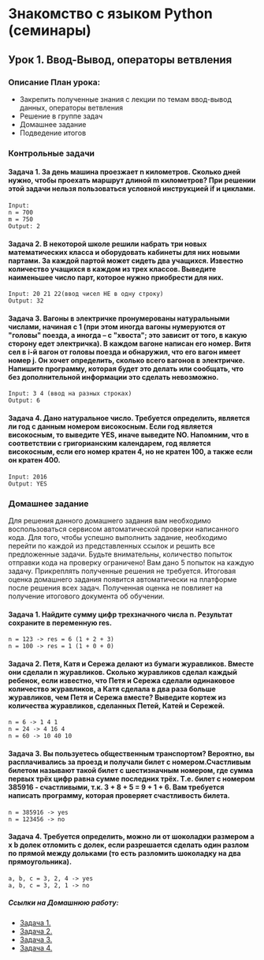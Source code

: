 # Знакомство с языком Python (семинары)

## Урок 1. Ввод-Вывод, операторы ветвления

### Описание План урока:

- Закрепить полученные знания с лекции по темам ввод-вывод данных, операторы ветвления
- Решение в группе задач
- Домашнее задание
- Подведение итогов

### Контрольные задачи

#### Задача 1. За день машина проезжает n километров. Сколько дней нужно, чтобы проехать маршрут длиной m километров? При решении этой задачи нельзя пользоваться условной инструкцией if и циклами.

```
Input:
n = 700
m = 750
Output: 2
```

#### Задача 2. В некоторой школе решили набрать три новых математических класса и оборудовать кабинеты для них новыми партами. За каждой партой может сидеть два учащихся. Известно количество учащихся в каждом из трех классов. Выведите наименьшее число парт, которое нужно приобрести для них.

```
Input: 20 21 22(ввод чисел НЕ в одну строку)
Output: 32
```

#### Задача 3. Вагоны в электричке пронумерованы натуральными числами, начиная с 1 (при этом иногда вагоны нумеруются от "головы" поезда, а иногда – с "хвоста"; это зависит от того, в какую сторону едет электричка). В каждом вагоне написан его номер. Витя сел в i-й вагон от головы поезда и обнаружил, что его вагон имеет номер j. Он хочет определить, сколько всего вагонов в электричке. Напишите программу, которая будет это делать или сообщать, что без дополнительной информации это сделать невозможно.

```
Input: 3 4 (ввод на разных строках)
Output: 6
```

#### Задача 4. Дано натуральное число. Требуется определить, является ли год с данным номером високосным. Если год является високосным, то выведите YES, иначе выведите NO. Напомним, что в соответствии с григорианским календарем, год является високосным, если его номер кратен 4, но не кратен 100, а также если он кратен 400.

```
Input: 2016
Output: YES
```

### Домашнее задание

Для решения данного домашнего задания вам необходимо воспользоваться сервисом автоматической проверки написанного кода.
Для того, чтобы успешно выполнить задание, необходимо перейти по каждой из представленных ссылок и решить все предложенные задачи. 
Будьте внимательны, количество попыток отправки кода на проверку ограничено! Вам дано 5 попыток на каждую задачу.
Прикреплять полученные решения не требуется. Итоговая оценка домашнего задания появится автоматически на платформе после решения всех задач. Полученная оценка не повлияет на получение итогового документа об обучении.

#### Задача 1. Найдите сумму цифр трехзначного числа n. Результат сохраните в переменную res.
```
n = 123 -> res = 6 (1 + 2 + 3)
n = 100 -> res = 1 (1 + 0 + 0)

```


#### Задача 2. Петя, Катя и Сережа делают из бумаги журавликов. Вместе они сделали n журавликов. Сколько журавликов сделал каждый ребенок, если известно, что Петя и Сережа сделали одинаковое количество журавликов, а Катя сделала в два раза больше журавликов, чем Петя и Сережа вместе? Выведите кортеж из количества журавликов, сделанных Петей, Катей и Сережей.
```
n = 6 -> 1 4 1  
n = 24 -> 4 16 4    
n = 60 -> 10 40 10 

```


#### Задача 3. Вы пользуетесь общественным транспортом? Вероятно, вы расплачивались за проезд и получали билет с номером.Счастливым билетом называют такой билет с шестизначным номером, где сумма первых трёх цифр равна сумме последних трёх. Т.е. билет с номером 385916 - счастливыми, т.к. 3 + 8 + 5 = 9 + 1 + 6. Вам требуется написать программу, которая проверяет счастливость билета.
```
n = 385916 -> yes
n = 123456 -> no

```

#### Задача 4. Требуется определить, можно ли от шоколадки размером a x b долек отломить c долек, если разрешается сделать один разлом по прямой между дольками (то есть разломить шоколадку на два прямоугольника).
```
a, b, c = 3, 2, 4 -> yes
a, b, c = 3, 2, 1 -> no

```




##### Ссылки на Домашнюю работу:
- [Задача 1.](https://github.com/stanislavfor/python-lessons/blob/main/lesson1/hw1.py)
- [Задача 2.](https://github.com/stanislavfor/python-lessons/blob/main/lesson1/hw2.py)
- [Задача 3.](https://github.com/stanislavfor/python-lessons/blob/main/lesson1/hw3.py)
- [Задача 4.](https://github.com/stanislavfor/python-lessons/blob/main/lesson1/hw4.py)

